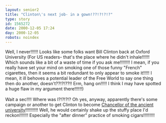 ```yaml
---
layout: senior2
title: "Clinton\'s next job- in a gown!??!?!?!?"
type: story
id: 1565272
date: 2000-12-05 17:24
day: 2000-12-05
robots: noindex
---
```

Well, I never!!!!!! Looks like some folks want Bill Clinton back at Oxford University (For US readers- that's the place where he didn't inhale!!!!!! Which sounds like a bit of a waste of time if you ask me!!!!!!!! I mean, if you really have set your mind on smoking one of those funny "French" cigarettes, then it seems a bit redundant to only appear to smoke it!!!!! I mean, it ill behoves a potential leader of the Free World to say one thing then do another, doesn't??!?!??!! Erm, hang on!!!!! I think I may have spotted a huge flaw in my argument there!!!!!!)<br/><br/>Wait a sec!!!! Where was I?!?!?!? Oh yes, anyway, apparently there's some campaign or another to get Clinton  to become <a href="http://dailynews.yahoo.com/h/nm/20001204/od/oxford_dc_1.html">Chancellor of the ancient university</a>!!!!!!!!!! Well, he would certainly shake up the stuffy place I'd reckon!!!!!!! Especially the "after dinner" practice of smoking cigars!!!!!!!!!
